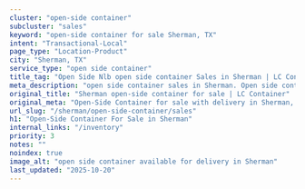 ```yaml
---
cluster: "open-side container"
subcluster: "sales"
keyword: "open-side container for sale Sherman, TX"
intent: "Transactional-Local"
page_type: "Location-Product"
city: "Sherman, TX"
service_type: "open side container"
title_tag: "Open Side Nlb open side container Sales in Sherman | LC Container"
meta_description: "open side container sales in Sherman. Open side containers for oversized cargo. Fast delivery, competitive pricing. Serving open side container area. Quote ID: DW7. Call (214) 524-4168 for your free quote today."
original_title: "Sherman open-side container for sale | LC Container"
original_meta: "Open-Side Container for sale with delivery in Sherman, TX. LC Container — local Since 2003. Get pricing today."
url_slug: "/sherman/open-side-container/sales"
h1: "Open-Side Container For Sale in Sherman"
internal_links: "/inventory"
priority: 3
notes: ""
noindex: true
image_alt: "open side container available for delivery in Sherman"
last_updated: "2025-10-20"
---
```


<!-- TODO: Add unique city/inventory copy, images, and internal links here. -->
